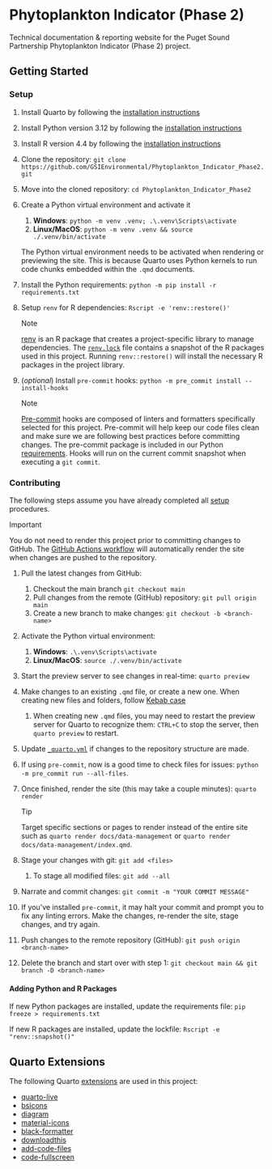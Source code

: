 # Phytoplankton Indicator (Phase 2)

Technical documentation & reporting website for the Puget Sound Partnership Phytoplankton Indicator (Phase 2) project.

## Getting Started

### Setup

1. Install Quarto by following the [installation instructions](https://quarto.org/docs/getting-started/installation.html)
2. Install Python version 3.12 by following the [installation instructions](https://www.python.org/downloads/release/python-312/)
3. Install R version 4.4 by following the [installation instructions](https://cran.r-project.org/)
4. Clone the repository: `git clone https://github.com/GSIEnvironmental/Phytoplankton_Indicator_Phase2.git`
5. Move into the cloned repository: `cd Phytoplankton_Indicator_Phase2`
6. Create a Python virtual environment and activate it
   1. **Windows**: `python -m venv .venv; .\.venv\Scripts\activate`
   2. **Linux/MacOS**: `python -m venv .venv && source ./.venv/bin/activate`

   The Python virtual environment needs to be activated when rendering or previewing the site. This is because Quarto uses Python kernels to run code chunks embedded within the `.qmd` documents.
7. Install the Python requirements: `python -m pip install -r requirements.txt`
8. Setup `renv` for R dependencies: `Rscript -e 'renv::restore()'`

   > [!NOTE]
   > [renv](https://rstudio.github.io/renv/articles/renv.html) is an R package that creates a project-specific library to manage dependencies. The [`renv.lock`](./renv.lock) file contains a snapshot of the R packages used in this project. Running `renv::restore()` will install the necessary R packages in the project library.

9. (*optional*) Install `pre-commit` hooks: `python -m pre_commit install --install-hooks`

   > [!NOTE]
   > [Pre-commit](https://pre-commit.com/) hooks are composed of linters and formatters specifically selected for this project. Pre-commit will help keep our code files clean and make sure we are following best practices before committing changes. The pre-commit package is included in our Python [requirements](./requirements.txt). Hooks will run on the current commit snapshot when executing a `git commit`.

### Contributing

The following steps assume you have already completed all [setup](#setup) procedures.

> [!IMPORTANT]
> You do not need to render this project prior to committing changes to GitHub. The [GitHub Actions workflow](./.github/workflows/build-and-deploy.yaml) will automatically render the site when changes are pushed to the repository.

1. Pull the latest changes from GitHub:
   1. Checkout the main branch `git checkout main`
   2. Pull changes from the remote (GitHub) repository:  `git pull origin main`
   3. Create a new branch to make changes: `git checkout -b <branch-name>`
2. Activate the Python virtual environment:
   1. **Windows**: `.\.venv\Scripts\activate`
   2. **Linux/MacOS**: `source ./.venv/bin/activate`
3. Start the preview server to see changes in real-time: `quarto preview`
4. Make changes to an existing `.qmd` file, or create a new one. When creating new files and folders, follow [Kebab case](https://en.wikipedia.org/wiki/Letter_case#Kebab_case)
   1. When creating new `.qmd` files, you may need to restart the preview server for Quarto to recognize them: `CTRL+C` to stop the server, then `quarto preview` to restart.
5. Update [`_quarto.yml`](_quarto.yml) if changes to the repository structure are made.
6. If using `pre-commit`, now is a good time to check files for issues: `python -m pre_commit run --all-files`.
7. Once finished, render the site (this may take a couple minutes): `quarto render`

   > [!TIP]
   > Target specific sections or pages to render instead of the entire site such as `quarto render docs/data-management` or `quarto render docs/data-management/index.qmd`.

8. Stage your changes with git: `git add <files>`
   1. To stage all modified files: `git add --all`
9. Narrate and commit changes: `git commit -m "YOUR COMMIT MESSAGE"`
10. If you've installed `pre-commit`, it may halt your commit and prompt you to fix any linting errors. Make the changes, re-render the site, stage changes, and try again.
11. Push changes to the remote repository (GitHub): `git push origin <branch-name>`
12. Delete the branch and start over with step 1: `git checkout main && git branch -D <branch-name>`

#### Adding Python and R Packages

If new Python packages are installed, update the requirements file: `pip freeze > requirements.txt`

If new R packages are installed, update the lockfile: `Rscript -e "renv::snapshot()"`

## Quarto Extensions

The following Quarto [extensions](./_extensions/) are used in this project:

- [quarto-live](https://github.com/r-wasm/quarto-live)
- [bsicons](https://github.com/shafayetShafee/bsicons)
- [diagram](https://github.com/pandoc-ext/diagram)
- [material-icons](https://github.com/shafayetShafee/material-icons)
- [black-formatter](https://github.com/shafayetShafee/black-formatter)
- [downloadthis](https://github.com/shafayetShafee/downloadthis)
- [add-code-files](https://github.com/shafayetShafee/add-code-files)
- [code-fullscreen](https://github.com/shafayetShafee/code-fullscreen)
